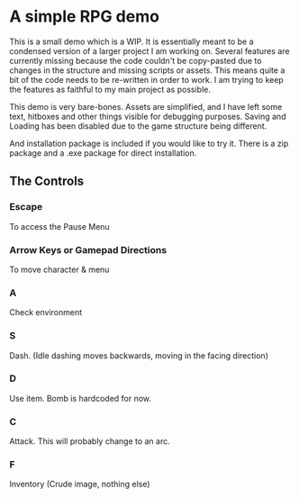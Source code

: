 
# A simple RPG demo

This is a small demo which is a WIP. It is essentially meant to be a condensed version of a larger project I am working on. Several features are currently missing because the code couldn't be copy-pasted due to changes in the structure and missing scripts or assets. This means quite a bit of the code needs to be re-written in order to work. I am trying to keep the features as faithful to my main project as possible.

This demo is very bare-bones. Assets are simplified, and I have left some text, hitboxes and other things visible for debugging purposes. Saving and Loading has been disabled due to the game structure being different.

And installation package is included if you would like to try it. There is a zip package and a .exe package for direct installation.

## The Controls

### Escape
To access the Pause Menu

### Arrow Keys or Gamepad Directions
To move character & menu

### A 
Check environment

### S
Dash. (Idle dashing moves backwards, moving in the facing direction)

### D
Use item. Bomb is hardcoded for now.

### C
Attack. This will probably change to an arc.

### F
Inventory (Crude image, nothing else)

